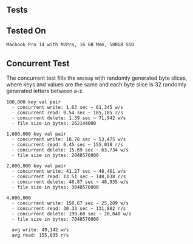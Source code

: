 ## Tests


## Tested On

```
Macbook Pro 14 with M2Pro, 16 GB Mem, 500GB SSD
```


## Concurrent Test

The concurrent test fills the `mmcmap` with randomly generated byte slices, where keys and values are the same and each byte slice is 32 randomly generated letters between a-z.

```
100,000 key val pair
  - concurrent write: 1.63 sec ~ 61,345 w/s
  - concurrent read: 0.54 sec ~ 185,185 r/s
  - concurrent delete: 1.39 sec ~ 71,942 w/s
  - file size in bytes: 262144000

1,000,000 key val pair
  - concurrent write: 18.70 sec ~ 53,475 w/s
  - concurrent read: 6.45 sec ~ 155,038 r/s
  - concurrent delete: 15.69 sec ~ 63,734 w/s
  - file size in bytes: 2048576000

2,000,000 key val pair
  - concurrent write: 41.27 sec ~ 48,461 w/s
  - concurrent read: 13.51 sec ~ 148,038 r/s
  - concurrent delete: 40.87 sec ~ 48,935 w/s
  - file size in bytes: 3048576000

4,000,000
  - concurrent write: 158.67 sec ~ 25,209 w/s
  - concurrent read: 30.33 sec ~ 131,882 r/s
  - concurrent delete: 199.60 sec ~ 20,040 w/s
  - file size in bytes: 7048576000

  avg write: 49,142 w/s
  avg read: 155,035 r/s
```